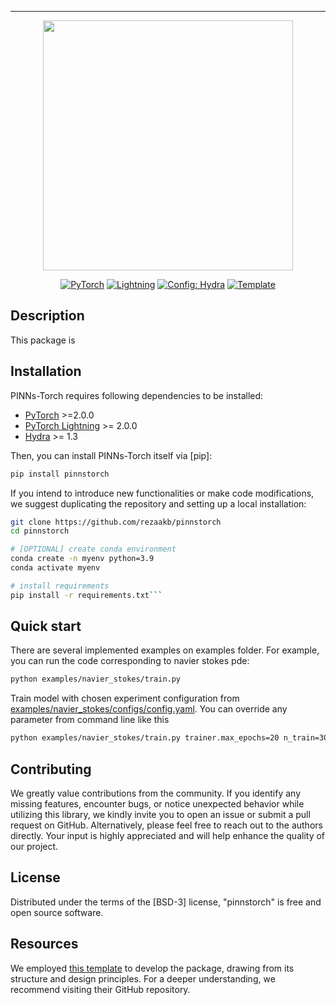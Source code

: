 ______________________________________________________________________

<div align="center">

<img src="http://drive.google.com/uc?export=view&id=1JO83M12_y2F8h7QYZZSK5NXkRSdWnSqy" width="400">

<a href="https://pytorch.org/get-started/locally/"><img alt="PyTorch" src="https://img.shields.io/badge/PyTorch-ee4c2c?logo=pytorch&logoColor=white"></a>
<a href="https://pytorchlightning.ai/"><img alt="Lightning" src="https://img.shields.io/badge/-Lightning-792ee5?logo=pytorchlightning&logoColor=white"></a>
<a href="https://hydra.cc/"><img alt="Config: Hydra" src="https://img.shields.io/badge/Config-Hydra-89b8cd"></a>
<a href="https://github.com/ashleve/lightning-hydra-template"><img alt="Template" src="https://img.shields.io/badge/-Lightning--Hydra--Template-017F2F?style=flat&logo=github&labelColor=gray"></a><br>

</div>

## Description

This package is

## Installation

PINNs-Torch requires following dependencies to be installed:

- [PyTorch](https://pytorch.org) >=2.0.0
- [PyTorch Lightning](https://lightning.ai/) >= 2.0.0
- [Hydra](https://hydra.cc/docs/intro/) >= 1.3

Then, you can install PINNs-Torch itself via [pip]:


```bash
pip install pinnstorch
```

If you intend to introduce new functionalities or make code modifications, we suggest duplicating the repository and setting up a local installation:

```bash
git clone https://github.com/rezaakb/pinnstorch
cd pinnstorch

# [OPTIONAL] create conda environment
conda create -n myenv python=3.9
conda activate myenv

# install requirements
pip install -r requirements.txt```
```

## Quick start

There are several implemented examples on examples folder. For example, you can run the code corresponding to navier stokes pde: 

```bash
python examples/navier_stokes/train.py
```

Train model with chosen experiment configuration from [examples/navier_stokes/configs/config.yaml](cexamples/navier_stokes/configs/config.yaml). You can override any parameter from command line like this

```bash
python examples/navier_stokes/train.py trainer.max_epochs=20 n_train=3000
```

## Contributing

We greatly value contributions from the community. If you identify any missing features, encounter bugs, or notice unexpected behavior while utilizing this library, we kindly invite you to open an issue or submit a pull request on GitHub. Alternatively, please feel free to reach out to the authors directly. Your input is highly appreciated and will help enhance the quality of our project.

## License

Distributed under the terms of the [BSD-3] license, "pinnstorch" is free and open source software.

## Resources

We employed [this template](https://github.com/ashleve/lightning-hydra-template) to develop the package, drawing from its structure and design principles. For a deeper understanding, we recommend visiting their GitHub repository.